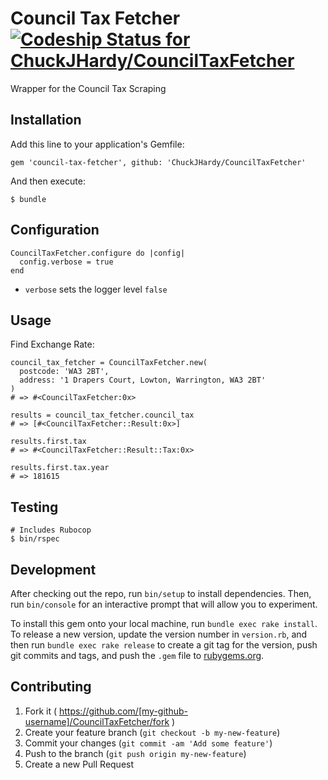 # Council Tax Fetcher [ ![Codeship Status for ChuckJHardy/CouncilTaxFetcher](https://codeship.com/projects/fe615b20-1126-0133-558e-622995d16682/status?branch=master)](https://codeship.com/projects/92202)

Wrapper for the Council Tax Scraping

## Installation

Add this line to your application's Gemfile:

    gem 'council-tax-fetcher', github: 'ChuckJHardy/CouncilTaxFetcher'

And then execute:

    $ bundle

## Configuration

    CouncilTaxFetcher.configure do |config|
      config.verbose = true
    end

* `verbose` sets the logger level `false`

## Usage

Find Exchange Rate:

    council_tax_fetcher = CouncilTaxFetcher.new(
      postcode: 'WA3 2BT',
      address: '1 Drapers Court, Lowton, Warrington, WA3 2BT'
    )
    # => #<CouncilTaxFetcher:0x>

    results = council_tax_fetcher.council_tax
    # => [#<CouncilTaxFetcher::Result:0x>]

    results.first.tax
    # => #<CouncilTaxFetcher::Result::Tax:0x>

    results.first.tax.year
    # => 181615

## Testing

    # Includes Rubocop
    $ bin/rspec

## Development

After checking out the repo, run `bin/setup` to install dependencies. Then, run `bin/console` for an interactive prompt that will allow you to experiment.

To install this gem onto your local machine, run `bundle exec rake install`. To release a new version, update the version number in `version.rb`, and then run `bundle exec rake release` to create a git tag for the version, push git commits and tags, and push the `.gem` file to [rubygems.org](https://rubygems.org).

## Contributing

1. Fork it ( https://github.com/[my-github-username]/CouncilTaxFetcher/fork )
2. Create your feature branch (`git checkout -b my-new-feature`)
3. Commit your changes (`git commit -am 'Add some feature'`)
4. Push to the branch (`git push origin my-new-feature`)
5. Create a new Pull Request
